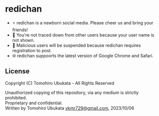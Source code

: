 # redichan

- ⭐️ redichan is a newborn social media. Please cheer us and bring your friends!
- 🏃 You're not traced down from other users because your user name is not shown.
- 👿 Malicious users will be suspended because redichan requires registration to post.
- 🌐 redichan suppoorts the latest version of Google Chrome and Safari.

## License

Copyright (C) Tomohiro Ubukata - All Rights Reserved  
  
Unauthorized copying of this repository, via any medium is strictly prohibited.  
Proprietary and confidential.  
Written by Tomohiro Ubukata <ykmr729@gmail.com>, 2023/10/06
